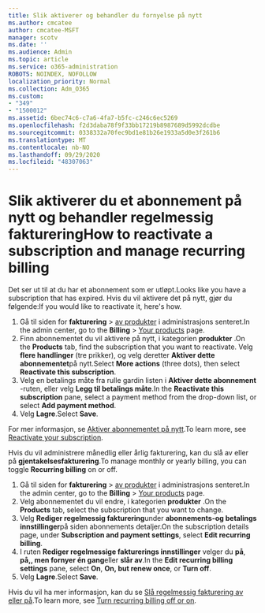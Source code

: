 ```yaml
---
title: Slik aktiverer og behandler du fornyelse på nytt
ms.author: cmcatee
author: cmcatee-MSFT
manager: scotv
ms.date: ''
ms.audience: Admin
ms.topic: article
ms.service: o365-administration
ROBOTS: NOINDEX, NOFOLLOW
localization_priority: Normal
ms.collection: Adm_O365
ms.custom:
- "349"
- "1500012"
ms.assetid: 6bec74c6-c7a6-4fa7-b5fc-c246c6ec5269
ms.openlocfilehash: f2d3daba78f9f33bb17219b8987689d5992dcdbe
ms.sourcegitcommit: 0338332a70fec9bd1e81b26e1933a5d0e3f261b6
ms.translationtype: MT
ms.contentlocale: nb-NO
ms.lasthandoff: 09/29/2020
ms.locfileid: "48307063"
---
```

# <a name="how-to-reactivate-a-subscription-and-manage-recurring-billing"></a><span data-ttu-id="2d5c4-102">Slik aktiverer du et abonnement på nytt og behandler regelmessig fakturering</span><span class="sxs-lookup"><span data-stu-id="2d5c4-102">How to reactivate a subscription and manage recurring billing</span></span>

<span data-ttu-id="2d5c4-103">Det ser ut til at du har et abonnement som er utløpt.</span><span class="sxs-lookup"><span data-stu-id="2d5c4-103">Looks like you have a subscription that has expired.</span></span> <span data-ttu-id="2d5c4-104">Hvis du vil aktivere det på nytt, gjør du følgende:</span><span class="sxs-lookup"><span data-stu-id="2d5c4-104">If you would like to reactivate it, here's how.</span></span>
  
1. <span data-ttu-id="2d5c4-105">Gå til siden for **fakturering**  >  [av produkter](https://go.microsoft.com/fwlink/p/?linkid=842054) i administrasjons senteret.</span><span class="sxs-lookup"><span data-stu-id="2d5c4-105">In the admin center, go to the **Billing** > [Your products](https://go.microsoft.com/fwlink/p/?linkid=842054) page.</span></span>
2. <span data-ttu-id="2d5c4-106">Finn abonnementet du vil aktivere på nytt, i kategorien **produkter** .</span><span class="sxs-lookup"><span data-stu-id="2d5c4-106">On the **Products** tab, find the subscription that you want to reactivate.</span></span> <span data-ttu-id="2d5c4-107">Velg **flere handlinger** (tre prikker), og velg deretter **Aktiver dette abonnementet**på nytt.</span><span class="sxs-lookup"><span data-stu-id="2d5c4-107">Select **More actions** (three dots), then select **Reactivate this subscription**.</span></span>
3. <span data-ttu-id="2d5c4-108">Velg en betalings måte fra rulle gardin listen i **Aktiver dette abonnement** -ruten, eller velg **Legg til betalings måte**.</span><span class="sxs-lookup"><span data-stu-id="2d5c4-108">In the **Reactivate this subscription** pane, select a payment method from the drop-down list, or select **Add payment method**.</span></span>
4. <span data-ttu-id="2d5c4-109">Velg **Lagre**.</span><span class="sxs-lookup"><span data-stu-id="2d5c4-109">Select **Save**.</span></span>

<span data-ttu-id="2d5c4-110">For mer informasjon, se [Aktiver abonnementet på nytt](https://docs.microsoft.com/microsoft-365/commerce/subscriptions-and-billing/reactivate-your-subscription).</span><span class="sxs-lookup"><span data-stu-id="2d5c4-110">To learn more, see [Reactivate your subscription](https://docs.microsoft.com/microsoft-365/commerce/subscriptions-and-billing/reactivate-your-subscription).</span></span>

<span data-ttu-id="2d5c4-111">Hvis du vil administrere månedlig eller årlig fakturering, kan du slå av eller på **gjentakelsesfakturering**.</span><span class="sxs-lookup"><span data-stu-id="2d5c4-111">To manage monthly or yearly billing, you can toggle **Recurring billing** on or off.</span></span>
  
1. <span data-ttu-id="2d5c4-112">Gå til siden for **fakturering**  >  [av produkter](https://go.microsoft.com/fwlink/p/?linkid=842054) i administrasjons senteret.</span><span class="sxs-lookup"><span data-stu-id="2d5c4-112">In the admin center, go to the **Billing** > [Your products](https://go.microsoft.com/fwlink/p/?linkid=842054) page.</span></span>
2. <span data-ttu-id="2d5c4-113">Velg abonnementet du vil endre, i kategorien **produkter** .</span><span class="sxs-lookup"><span data-stu-id="2d5c4-113">On the **Products** tab, select the subscription that you want to change.</span></span>
3. <span data-ttu-id="2d5c4-114">Velg **Rediger regelmessig fakturering**under **abonnements-og betalings innstillinger**på siden abonnements detaljer.</span><span class="sxs-lookup"><span data-stu-id="2d5c4-114">On the subscription details page, under **Subscription and payment settings**, select **Edit recurring billing**.</span></span>
4. <span data-ttu-id="2d5c4-115">I ruten **Rediger regelmessige fakturerings innstillinger** velger du **på**, **på,, men fornyer én gang**eller **slår av**.</span><span class="sxs-lookup"><span data-stu-id="2d5c4-115">In the **Edit recurring billing settings** pane, select **On**, **On, but renew once**, or **Turn off**.</span></span>
5. <span data-ttu-id="2d5c4-116">Velg **Lagre**.</span><span class="sxs-lookup"><span data-stu-id="2d5c4-116">Select **Save**.</span></span>

<span data-ttu-id="2d5c4-117">Hvis du vil ha mer informasjon, kan du se [Slå regelmessig fakturering av eller på](https://docs.microsoft.com/microsoft-365/commerce/subscriptions/renew-your-subscription#turn-recurring-billing-off-or-on).</span><span class="sxs-lookup"><span data-stu-id="2d5c4-117">To learn more, see [Turn recurring billing off or on](https://docs.microsoft.com/microsoft-365/commerce/subscriptions/renew-your-subscription#turn-recurring-billing-off-or-on).</span></span>